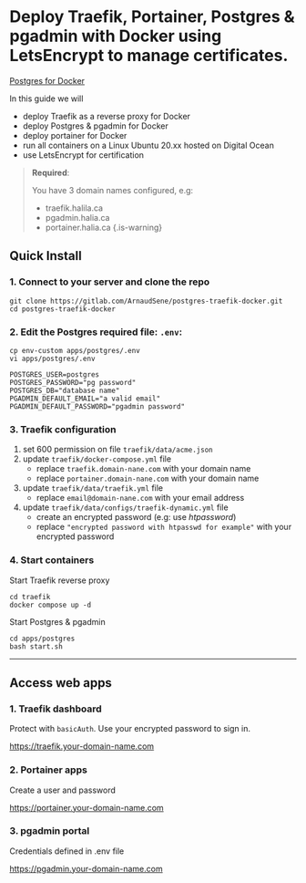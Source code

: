 # Deploy Traefik, Portainer, Postgres & pgadmin with Docker using LetsEncrypt to manage certificates.

[Postgres for Docker](https://github.com/docker-library/docs/blob/master/postgres/README.md)


In this guide we will 

- deploy Traefik as a reverse proxy for Docker
- deploy Postgres & pgadmin for Docker
- deploy portainer for Docker
- run all containers on a Linux Ubuntu 20.xx hosted on Digital Ocean
- use LetsEncrypt for certification

> **Required**: 
> 
> You have 3 domain names configured, e.g:
>
> - traefik.halila.ca
> - pgadmin.halia.ca
> - portainer.halia.ca
    {.is-warning}


## Quick Install

### 1. Connect to your server and clone the repo

```shell
git clone https://gitlab.com/ArnaudSene/postgres-traefik-docker.git
cd postgres-traefik-docker
```

### 2. Edit the Postgres required file: `.env`:

```shell
cp env-custom apps/postgres/.env
vi apps/postgres/.env
```

```dotenv
POSTGRES_USER=postgres
POSTGRES_PASSWORD="pg password"
POSTGRES_DB="database name"
PGADMIN_DEFAULT_EMAIL="a valid email"
PGADMIN_DEFAULT_PASSWORD="pgadmin password"
```

### 3. Traefik configuration

1. set 600 permission on file `traefik/data/acme.json`
2. update `traefik/docker-compose.yml` file
   - replace `traefik.domain-nane.com` with your domain name
   - replace `portainer.domain-nane.com` with your domain name
3. update `traefik/data/traefik.yml` file
   - replace `email@domain-nane.com` with your email address
4. update `traefik/data/configs/traefik-dynamic.yml` file
   - create an encrypted password (e.g: use *htpassword*)
   - replace `"encrypted password with htpasswd for example"` with your encrypted password

### 4. Start containers

Start Traefik reverse proxy

```shell
cd traefik
docker compose up -d
```

Start Postgres & pgadmin

```shell
cd apps/postgres
bash start.sh
```

---

## Access web apps

### 1. Traefik dashboard
Protect with `basicAuth`. Use your encrypted password to sign in.

https://traefik.your-domain-name.com

### 2. Portainer apps
Create a user and password

https://portainer.your-domain-name.com

### 3. pgadmin portal
Credentials defined in .env file

https://pgadmin.your-domain-name.com
